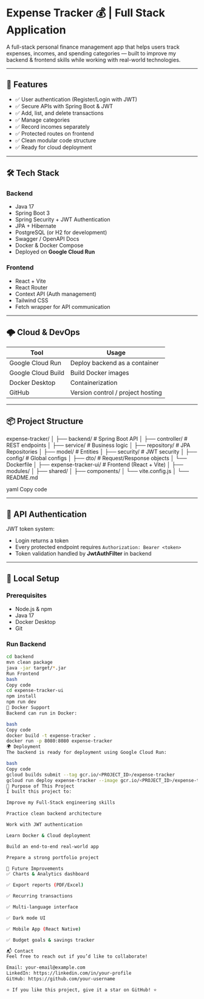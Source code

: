 # Expense Tracker 💰 | Full Stack Application

A full-stack personal finance management app that helps users track expenses, incomes, and spending categories — built to improve my backend & frontend skills while working with real-world technologies.

---

## 🚀 Features

- ✅ User authentication (Register/Login with JWT)
- ✅ Secure APIs with Spring Boot & JWT
- ✅ Add, list, and delete transactions
- ✅ Manage categories
- ✅ Record incomes separately
- ✅ Protected routes on frontend
- ✅ Clean modular code structure
- ✅ Ready for cloud deployment

---

## 🛠️ Tech Stack

### Backend
- Java 17
- Spring Boot 3
- Spring Security + JWT Authentication
- JPA + Hibernate
- PostgreSQL (or H2 for development)
- Swagger / OpenAPI Docs
- Docker & Docker Compose
- Deployed on **Google Cloud Run**

### Frontend
- React + Vite
- React Router
- Context API (Auth management)
- Tailwind CSS
- Fetch wrapper for API communication

---

## 🌩️ Cloud & DevOps

| Tool | Usage |
|------|--------|
| Google Cloud Run | Deploy backend as a container |
| Google Cloud Build | Build Docker images |
| Docker Desktop | Containerization |
| GitHub | Version control / project hosting |

---

## 📦 Project Structure

expense-tracker/
│
├── backend/ # Spring Boot API
│ ├── controller/ # REST endpoints
│ ├── service/ # Business logic
│ ├── repository/ # JPA Repositories
│ ├── model/ # Entities
│ ├── security/ # JWT security
│ ├── config/ # Global configs
│ ├── dto/ # Request/Response objects
│ └── Dockerfile
│
├── expense-tracker-ui/ # Frontend (React + Vite)
│ ├── modules/
│ ├── shared/
│ ├── components/
│ └── vite.config.js
│
└── README.md

yaml
Copy code

---

## 🔐 API Authentication

JWT token system:
- Login returns a token
- Every protected endpoint requires `Authorization: Bearer <token>`
- Token validation handled by **JwtAuthFilter** in backend

---

## 🧪 Local Setup

### Prerequisites
- Node.js & npm
- Java 17
- Docker Desktop
- Git

### Run Backend
```bash
cd backend
mvn clean package
java -jar target/*.jar
Run Frontend
bash
Copy code
cd expense-tracker-ui
npm install
npm run dev
🐳 Docker Support
Backend can run in Docker:

bash
Copy code
docker build -t expense-tracker .
docker run -p 8080:8080 expense-tracker
🌍 Deployment
The backend is ready for deployment using Google Cloud Run:

bash
Copy code
gcloud builds submit --tag gcr.io/<PROJECT_ID>/expense-tracker
gcloud run deploy expense-tracker --image gcr.io/<PROJECT_ID>/expense-tracker --platform managed
🎯 Purpose of This Project
I built this project to:

Improve my Full-Stack engineering skills

Practice clean backend architecture

Work with JWT authentication

Learn Docker & Cloud deployment

Build an end-to-end real-world app

Prepare a strong portfolio project

🔮 Future Improvements
✅ Charts & Analytics dashboard

✅ Export reports (PDF/Excel)

✅ Recurring transactions

✅ Multi-language interface

✅ Dark mode UI

✅ Mobile App (React Native)

✅ Budget goals & savings tracker

📬 Contact
Feel free to reach out if you’d like to collaborate!

Email: your-email@example.com
LinkedIn: https://linkedin.com/in/your-profile
GitHub: https://github.com/your-username

⭐ If you like this project, give it a star on GitHub! ⭐
